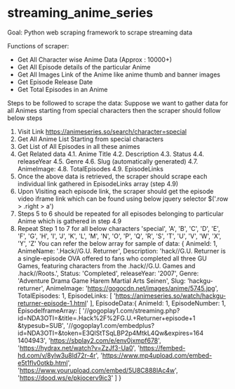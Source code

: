 # streaming_anime_series
Goal: Python web scraping framework to scrape streaming data 

Functions of scraper:
* Get All Character wise Anime Data (Approx : 10000+)
* Get All Episode details of the particular Anime
* Get All Images Link of the Anime like anime thumb and banner images
* Get Episode Release Date
* Get Total Episodes in an Anime

Steps to be followed to scrape the data:
Suppose we want to gather data for all Animes starting from special characters then the scraper
should follow below steps
1. Visit Link https://animeseries.so/search/character=special
2. Get All Anime List Starting from special characters
3. Get List of All Episodes in all these animes
4. Get Related data
    4.1. Anime Title
    4.2. Description
    4.3. Status
    4.4. releaseYear
    4.5. Genre
    4.6. Slug (automatically generated)
    4.7. AnimeImage:
    4.8. TotalEpisodes
    4.9. EpisodeLinks
5. Once the above data is retrieved, the scraper should scrape each individual link
gathered in EpisodeLinks array (step 4.9)
6. Upon Visiting each episode link, the scraper should get the episode video iframe link
which can be found using below jquery selector
                $('.row > .right > a')
7. Steps 5 to 6 should be repeated for all episodes belonging to particular Anime which is
gathered in step 4.9
8. Repeat Step 1 to 7 for all below characters
'special', 'A', 'B', 'C', 'D', 'E', 'F', 'G', 'H', 'I', 'J', 'K', 'L', 'M', 'N', 'O', 'P', 'Q', 'R', 'S', 'T',
'U', 'V', 'W', 'X', 'Y', 'Z'
You can refer the below array for sample of data:
{
AnimeId: 1,
AnimeName: '.Hack//G.U. Returner',
Description: 'hack//G.U. Returner is a single-episode OVA offered to fans who completed all
three GU Games, featuring characters from the .hack//G.U. Games and .hack//Roots.',
Status: 'Completed',
releaseYear: '2007',
Genre: 'Adventure Drama Game Harem Martial Arts Seinen',
Slug: 'hackgu-returner',
AnimeImage: 'https://gogocdn.net/images/anime/5745.jpg',
TotalEpisodes: 1,
EpisodeLinks: [ 'https://animeseries.so/watch/hackgu-returner-episode-1.html' ],
EpisodeData:{
AnimeId: 1,
EpisodeNumber: 1,
EpisodeIframeArray: [
'//gogoplay1.com/streaming.php?id=NDA3OTI=&title=.Hack%2F%2FG.U.+Returner+episode+1
&typesub=SUB',
'//gogoplay1.com/embedplus?id=NDA3OTI=&token=E3QlStTSqLBP2p4MtkL4Qw&expires=164
1404943',
'https://sbplay2.com/e/env0jxmpf678',
'https://hydrax.net/watch?v=ZzJf3-Ua0',
'https://fembed-hd.com/v/8ylw3u8ld72r-4r',
'https://www.mp4upload.com/embed-e5t1flv0otkb.html',
'https://www.yourupload.com/embed/5U8C888IAc4w',
'https://dood.ws/e/pkjocerv9ic3'
]
}
